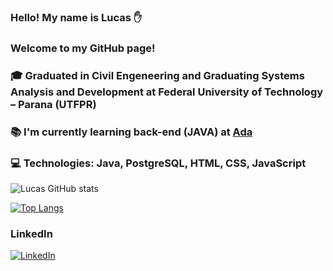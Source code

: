 ### Hello! My name is Lucas ✋ 
### Welcome to my GitHub page!
### 🎓 Graduated in Civil Engeneering and Graduating Systems Analysis and Development at Federal University of Technology – Parana (UTFPR)
### 📚 I'm currently  learning back-end (JAVA) at [Ada](https://ada.tech/)
### 💻 Technologies: Java, PostgreSQL, HTML, CSS, JavaScript


![Lucas GitHub stats](https://github-readme-stats.vercel.app/api?username=lucasbassetto&show_icons=true&theme=dracula)

[![Top Langs](https://github-readme-stats.vercel.app/api/top-langs/?username=lucasbassetto&layout=compact)](https://github.com/lucasbassetto/github-readme-stats)

### LinkedIn
[![LinkedIn](https://img.shields.io/badge/LinkedIn-0077B5?style=for-the-badge&logo=linkedin&logoColor=white)](https://www.linkedin.com/in/lucasbassetto/)
